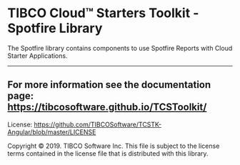 # TIBCO Cloud™ Starters Toolkit - Spotfire Library
The Spotfire library contains components to use Spotfire Reports with Cloud Starter Applications.

---
For more information see the documentation page: 
https://tibcosoftware.github.io/TCSToolkit/
---

License: https://github.com/TIBCOSoftware/TCSTK-Angular/blob/master/LICENSE

Copyright © 2019. TIBCO Software Inc.
This file is subject to the license terms contained
in the license file that is distributed with this library.
